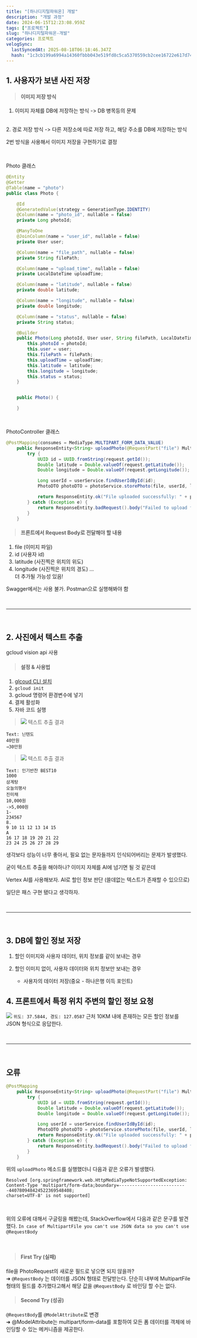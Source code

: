 ```yaml
---
title: "[하나디지털파워온] 개발"
description: "개발 과정"
date: 2024-06-15T12:23:08.959Z
tags: ["프로젝트"]
slug: "하나디지털파워온-개발"
categories: 프로젝트
velogSync:
  lastSyncedAt: 2025-08-18T06:18:46.347Z
  hash: "1c3cb199a6994a14360fbbb043e519fd8c5ca5370559cb2cee16722e617d7485"
---
```


## 1. 사용자가 보낸 사진 저장
>#### 이미지 저장 방식
1. 이미지 자체를 DB에 저장하는 방식
-> DB 병목등의 문제
<br>
2. 경로 저장 방식
-> 다른 저장소에 따로 저장 하고, 해당 주소를 DB에 저장하는 방식

2번 방식을 사용해서 이미지 저장을 구현하기로 결정

<br>

Photo 클래스

```java
@Entity
@Getter
@Table(name = "photo")
public class Photo {

    @Id
    @GeneratedValue(strategy = GenerationType.IDENTITY)
    @Column(name = "photo_id", nullable = false)
    private Long photoId;

    @ManyToOne
    @JoinColumn(name = "user_id", nullable = false)
    private User user;

    @Column(name = "file_path", nullable = false)
    private String filePath;

    @Column(name = "upload_time", nullable = false)
    private LocalDateTime uploadTime;

    @Column(name = "latitude", nullable = false)
    private double latitude;

    @Column(name = "longitude", nullable = false)
    private double longitude;

    @Column(name = "status", nullable = false)
    private String status;

    @Builder
    public Photo(Long photoId, User user, String filePath, LocalDateTime uploadTime, double latitude, double longitude, String status) {
        this.photoId = photoId;
        this.user = user;
        this.filePath = filePath;
        this.uploadTime = uploadTime;
        this.latitude = latitude;
        this.longitude = longitude;
        this.status = status;
    }


    public Photo() {

    }

```

<br>

PhotoController 클래스
```java
@PostMapping(consumes = MediaType.MULTIPART_FORM_DATA_VALUE)
    public ResponseEntity<String> uploadPhoto(@RequestPart("file") MultipartFile file, @ModelAttribute PhotoRequest request) {
        try {
            UUID id = UUID.fromString(request.getId());
            Double latitude = Double.valueOf(request.getLatitude());
            Double longitude = Double.valueOf(request.getLongitude());

            Long userId = userService.findUserIdById(id);
            PhotoDTO photoDTO = photoService.storePhoto(file, userId, latitude, longitude);

            return ResponseEntity.ok("File uploaded successfully: " + photoDTO.getFilePath());
        } catch (Exception e) {
            return ResponseEntity.badRequest().body("Failed to upload file: " + e.getMessage());
        }
    }
```

>#### 프론트에서 Request Body로 전달해야 할 내용
1. file (이미지 파일)
2. id (사용자 id)
3. latitude (사진찍은 위치의 위도)
4. longitude (사진찍은 위치의 경도)
...<br>
더 추가될 가능성 있음!

Swagger에서는 사용 불가. Postman으로 실행해봐야 함

<br>

---

<br>

## 2. 사진에서 텍스트 추출
gcloud vision api 사용

>#### 설정 & 사용법
1. <a href = "https://cloud.google.com/sdk/docs/install?hl=ko">glcoud CLI 설치</a>
2. ```gcloud init```
3. gcloud 명령어 환경변수에 넣기
3. 결제 활성화
4. 자바 코드 실행


>![](https://velog.velcdn.com/images/jaewon-ju/post/fe8b8a31-058c-487e-ac82-928093f958eb/image.jpg)
텍스트 추출 결과
```
Text: 닌텐도
40만원
→30만원
```

> ![](https://velog.velcdn.com/images/jaewon-ju/post/5f0e9799-5eef-4485-837f-1e690b623d29/image.jpeg)
텍스트 추출 결과
```
Text: 인기반찬 BEST10
1000
삼계탕
오늘의행사
진미채
10,000원
->5,000원
1-
234567
8.
9 10 11 12 13 14 15
A
16 17 18 19 20 21 22
23 24 25 26 27 28 29
```

생각보다 성능이 너무 좋아서, 필요 없는 문자들까지 인식되어버리는 문제가 발생했다.


굳이 텍스트 추출을 해야하나?
이미지 자체를 AI에 넘기면 될 것 같은데

Vertex AI를 사용해보자.
AI로 할인 정보 판단 (쓸데없는 텍스트가 존재할 수 있으므로)

일단은 패스
구현 됐다고 생각하자.

<br>


---

<br>

## 3. DB에 할인 정보 저장
1. 할인 이미지와 사용자 데이터, 위치 정보를 같이 보내는 경우
2. 할인 이미지 없이, 사용자 데이터와 위치 정보만 보내는 경우



   - 사용자의 데이터 저장(중요 - 하나은행 이득 포인트)


## 4. 프론트에서 특정 위치 주변의 할인 정보 요청
![](https://velog.velcdn.com/images/jaewon-ju/post/b2911ede-6b13-4ab3-a79f-bc3b68dd05bd/image.png)
```위도: 37.5844, 경도: 127.0587``` 근처 10KM 내에 존재하는 모든 할인 정보를 JSON 형식으로 응답한다.





<br>

---

<br>

## 오류
```java
@PostMapping
    public ResponseEntity<String> uploadPhoto(@RequestPart("file") MultipartFile file, @RequestBody PhotoRequest request) {
        try {
            UUID id = UUID.fromString(request.getId());
            Double latitude = Double.valueOf(request.getLatitude());
            Double longitude = Double.valueOf(request.getLongitude());

            Long userId = userService.findUserIdById(id);
            PhotoDTO photoDTO = photoService.storePhoto(file, userId, latitude, longitude);
            return ResponseEntity.ok("File uploaded successfully: " + photoDTO.getFilePath());
        } catch (Exception e) {
            return ResponseEntity.badRequest().body("Failed to upload file: " + e.getMessage());
        }
    }
```
위의 ```uploadPhoto``` 메소드를 실행했더니 다음과 같은 오류가 발생했다.
```
Resolved [org.springframework.web.HttpMediaTypeNotSupportedException:
Content-Type 'multipart/form-data;boundary=--------------------------440780948424522369548408;
charset=UTF-8' is not supported]
```

<br>

위의 오류에 대해서 구글링을 해봤는데, StackOverflow에서 다음과 같은 문구를 발견했다.
```In case of MultipartFile you can't use JSON data so you can't use @RequestBody```

<br>

> #### First Try (실패)
file을 PhotoRequest의 새로운 필드로 넣으면 되지 않을까?<br>
➜ ```@RequestBody``` 는 데이터를 JSON 형태로 전달받는다. 
단순히 내부에 MultipartFile 형태의 필드를 추가했다고해서 해당 값을 ```@RequestBody``` 로 바인딩 할 수는 없다. 

> #### Second Try (성공)
```@RequestBody```를 ```@ModelAttribute```로 변경<br>
➜  @ModelAttribute는 multipart/form-data를 포함하여 모든 폼 데이터를 객체에 바인딩할 수 있는 메커니즘을 제공한다.


<br>

